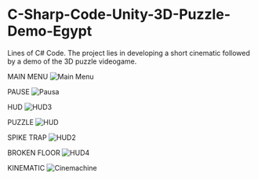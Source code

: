 # C-Sharp-Code-Unity-3D-Puzzle-Demo-Egypt
Lines of C# Code. The project lies in developing a short cinematic followed by a demo of the 3D puzzle videogame.

MAIN MENU
![Main Menu](https://user-images.githubusercontent.com/114874235/194623529-f4353318-46a1-4335-a389-a192fadae85e.png)

PAUSE
![Pausa](https://user-images.githubusercontent.com/114874235/194623659-9097a28a-6dfd-44ad-a1bf-4140fb12ed48.png)

HUD
![HUD3](https://user-images.githubusercontent.com/114874235/194623732-8d3f443c-d5bb-49a0-9692-00bdd9c6e930.png)

PUZZLE
![HUD](https://user-images.githubusercontent.com/114874235/194623854-f3f2afcf-b1ed-4205-8cbe-e387e10a7b9b.png)

SPIKE TRAP
![HUD2](https://user-images.githubusercontent.com/114874235/194624064-ea678171-318c-4a85-98f1-49f41f8a592b.png)

BROKEN FLOOR
![HUD4](https://user-images.githubusercontent.com/114874235/194624134-c32d509a-1d5e-4b17-9c08-9dc6b8b5f8e7.png)

KINEMATIC
![Cinemachine](https://user-images.githubusercontent.com/114874235/194624245-d54867b2-c540-45d2-b152-7cc24b1bf0c5.png)
